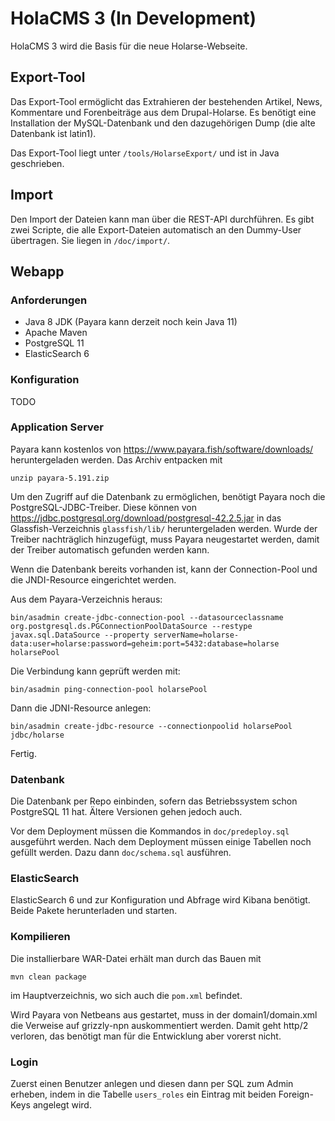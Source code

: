 # HolaCMS 3 (In Development)

HolaCMS 3 wird die Basis für die neue Holarse-Webseite.

## Export-Tool
Das Export-Tool ermöglicht das Extrahieren der bestehenden Artikel, News, Kommentare und Forenbeiträge aus dem Drupal-Holarse. Es benötigt eine Installation der MySQL-Datenbank und den
dazugehörigen Dump (die alte Datenbank ist latin1).

Das Export-Tool liegt unter ```/tools/HolarseExport/``` und ist in Java geschrieben. 

## Import

Den Import der Dateien kann man über die REST-API durchführen. Es gibt zwei Scripte, die alle Export-Dateien automatisch an den Dummy-User übertragen. Sie liegen in ```/doc/import/```.

## Webapp

### Anforderungen
* Java 8 JDK (Payara kann derzeit noch kein Java 11)
* Apache Maven
* PostgreSQL 11
* ElasticSearch 6

### Konfiguration
TODO

### Application Server
Payara kann kostenlos von https://www.payara.fish/software/downloads/ heruntergeladen werden. Das Archiv entpacken mit

    unzip payara-5.191.zip

Um den Zugriff auf die Datenbank zu ermöglichen, benötigt Payara noch die PostgreSQL-JDBC-Treiber. Diese können von https://jdbc.postgresql.org/download/postgresql-42.2.5.jar in das Glassfish-Verzeichnis ```glassfish/lib/``` 
heruntergeladen werden. Wurde der Treiber nachträglich hinzugefügt, muss Payara neugestartet werden, damit der Treiber automatisch gefunden werden kann.

Wenn die Datenbank bereits vorhanden ist, kann der Connection-Pool und die JNDI-Resource eingerichtet werden.

Aus dem Payara-Verzeichnis heraus:

    bin/asadmin create-jdbc-connection-pool --datasourceclassname org.postgresql.ds.PGConnectionPoolDataSource --restype javax.sql.DataSource --property serverName=holarse-data:user=holarse:password=geheim:port=5432:database=holarse holarsePool

Die Verbindung kann geprüft werden mit:

    bin/asadmin ping-connection-pool holarsePool

Dann die JDNI-Resource anlegen:

    bin/asadmin create-jdbc-resource --connectionpoolid holarsePool jdbc/holarse

Fertig.

### Datenbank
Die Datenbank per Repo einbinden, sofern das Betriebssystem schon PostgreSQL 11 hat. Ältere Versionen gehen jedoch auch.

Vor dem Deployment müssen die Kommandos in ```doc/predeploy.sql``` ausgeführt werden. Nach dem Deployment müssen einige Tabellen noch gefüllt werden. Dazu dann ```doc/schema.sql``` ausführen.


### ElasticSearch
ElasticSearch 6 und zur Konfiguration und Abfrage wird Kibana benötigt. Beide Pakete herunterladen und starten.

### Kompilieren
Die installierbare WAR-Datei erhält man durch das Bauen mit
    
    mvn clean package
    
im Hauptverzeichnis, wo sich auch die ```pom.xml``` befindet.

Wird Payara von Netbeans aus gestartet, muss in der domain1/domain.xml die Verweise auf grizzly-npn auskommentiert werden. Damit geht http/2 verloren, das benötigt man für die Entwicklung aber
vorerst nicht.

### Login
Zuerst einen Benutzer anlegen und diesen dann per SQL zum Admin erheben, indem in die Tabelle ```users_roles``` ein Eintrag mit beiden Foreign-Keys angelegt wird.